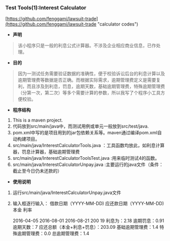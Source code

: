 ### Test Tools(1):Interest Calculator  ###
[https://github.com/fenggami/lawsuit-trade](https://github.com/fenggami/lawsuit-trade "calculator codes")

- **声明**
> 该小程序只是一般的利息公式计算器。不涉及企业相应商业信息，已作处理。


- **目的**
> 因为一测试任务需要验证数据的准确性，便于校验诉讼后台的利息计算以及逾期管理费等数据是否正确。而根据实际需求，逾期管理费定义是需要复利，而且涉及到利息，罚息，逾期天数，基础逾期管理费，特殊逾期管理费（分第一次，第二次）等多个需要计算的参数，所以我写了个程序小工具方便校验。

- **程序结构**
> 
1. This is a maven project.
2. 代码放到src/main/java中，而测试用例或单元一般放到src/test/java. 
3. pom.xml中写的是项目用到的jar包依赖关系等。maven通过编译pom.xml自动构建项目。
4. src/main/java/InterestCalculatorTools.java ：工具函数均放此，如利息计算器，罚息计算器，基础逾期管理费
5. src/main/java/InterestCalculatorToolsTest.java :用来临时测试4的函数。
6. src/main/java/InterestCalculatorUnpay.java :主要运行的java文件（条件： 截止至今日仍未还款的）

- **使用说明**
>
1. 运行src/main/java/InterestCalculatorUnpay.java文件
2. 输入框逐行输入：
	借款日期（YYYY-MM-DD)
	应还款日期（YYYY-MM-DD)
	本金
	利率

    2016-04-05
    2016-08-01
    2016-08-21
    200
    19
    利息为：2.18
    逾期罚息：0.91
    逾期天数：7
    应还总额（本金+利息+罚息）：203.09
    基础逾期管理费：1.4
    特殊逾期管理费：0.0
    总逾期管理费：1.4
